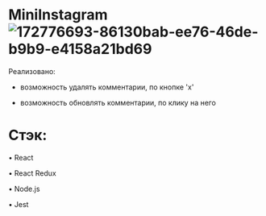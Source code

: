# MiniInstagram![172776693-86130bab-ee76-46de-b9b9-e4158a21bd69](https://user-images.githubusercontent.com/94056174/188184696-071fd163-8799-4b3d-9bf6-1568c9af77f5.gif)

Реализовано:

- возможность удалять комментарии, по кнопке 'x'

- возможность обновлять комментарии, по клику на него

# Стэк:

• React

• React Redux

• Node.js

• Jest
